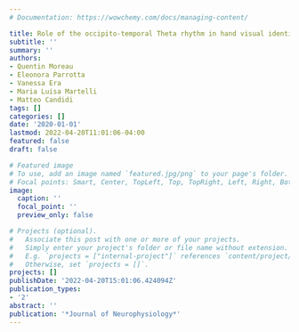 ```yaml
---
# Documentation: https://wowchemy.com/docs/managing-content/

title: Role of the occipito-temporal Theta rhythm in hand visual identification
subtitle: ''
summary: ''
authors:
- Quentin Moreau
- Eleonora Parrotta
- Vanessa Era
- Maria Luisa Martelli
- Matteo Candidi
tags: []
categories: []
date: '2020-01-01'
lastmod: 2022-04-20T11:01:06-04:00
featured: false
draft: false

# Featured image
# To use, add an image named `featured.jpg/png` to your page's folder.
# Focal points: Smart, Center, TopLeft, Top, TopRight, Left, Right, BottomLeft, Bottom, BottomRight.
image:
  caption: ''
  focal_point: ''
  preview_only: false

# Projects (optional).
#   Associate this post with one or more of your projects.
#   Simply enter your project's folder or file name without extension.
#   E.g. `projects = ["internal-project"]` references `content/project/deep-learning/index.md`.
#   Otherwise, set `projects = []`.
projects: []
publishDate: '2022-04-20T15:01:06.424094Z'
publication_types:
- '2'
abstract: ''
publication: '*Journal of Neurophysiology*'
---
```

